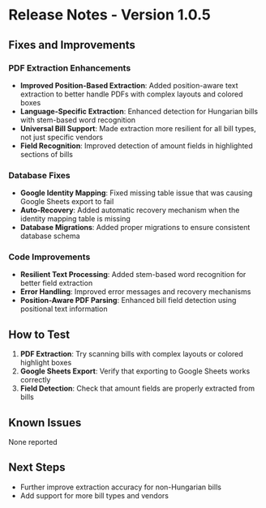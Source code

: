 # Release Notes - Version 1.0.5

## Fixes and Improvements

### PDF Extraction Enhancements

- **Improved Position-Based Extraction**: Added position-aware text extraction to better handle PDFs with complex layouts and colored boxes
- **Language-Specific Extraction**: Enhanced detection for Hungarian bills with stem-based word recognition
- **Universal Bill Support**: Made extraction more resilient for all bill types, not just specific vendors
- **Field Recognition**: Improved detection of amount fields in highlighted sections of bills

### Database Fixes

- **Google Identity Mapping**: Fixed missing table issue that was causing Google Sheets export to fail
- **Auto-Recovery**: Added automatic recovery mechanism when the identity mapping table is missing
- **Database Migrations**: Added proper migrations to ensure consistent database schema

### Code Improvements

- **Resilient Text Processing**: Added stem-based word recognition for better field extraction
- **Error Handling**: Improved error messages and recovery mechanisms
- **Position-Aware PDF Parsing**: Enhanced bill field detection using positional text information

## How to Test

1. **PDF Extraction**: Try scanning bills with complex layouts or colored highlight boxes
2. **Google Sheets Export**: Verify that exporting to Google Sheets works correctly
3. **Field Detection**: Check that amount fields are properly extracted from bills

## Known Issues

None reported

## Next Steps

- Further improve extraction accuracy for non-Hungarian bills
- Add support for more bill types and vendors 